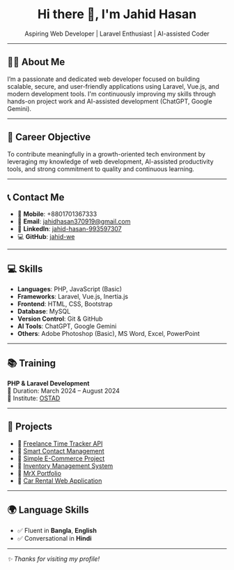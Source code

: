 <h1 align="center">Hi there 👋, I'm Jahid Hasan</h1>
<p align="center">
  Aspiring Web Developer | Laravel Enthusiast | AI-assisted Coder
</p>

---

## 🧑‍💼 About Me

I’m a passionate and dedicated web developer focused on building scalable, secure, and user-friendly applications using Laravel, Vue.js, and modern development tools. I'm continuously improving my skills through hands-on project work and AI-assisted development (ChatGPT, Google Gemini).

---

## 🎯 Career Objective

To contribute meaningfully in a growth-oriented tech environment by leveraging my knowledge of web development, AI-assisted productivity tools, and strong commitment to quality and continuous learning.

---

## 📞 Contact Me

- 📱 **Mobile**: +8801701367333  
- 📧 **Email**: [jahidhasan370919@gmail.com](mailto:jahidhasan370919@gmail.com)  
- 🔗 **LinkedIn**: [jahid-hasan-993597307](https://www.linkedin.com/in/jahid-hasan-993597307)  
- 💻 **GitHub**: [jahid-we](https://github.com/jahid-we)

---

## 💻 Skills

- **Languages**: PHP, JavaScript (Basic)  
- **Frameworks**: Laravel, Vue.js, Inertia.js  
- **Frontend**: HTML, CSS, Bootstrap  
- **Database**: MySQL  
- **Version Control**: Git & GitHub  
- **AI Tools**: ChatGPT, Google Gemini  
- **Others**: Adobe Photoshop (Basic), MS Word, Excel, PowerPoint

---

## 📚 Training

**PHP & Laravel Development**  
📅 Duration: March 2024 – August 2024  
🏫 Institute: [OSTAD](https://ostad.app)

---

## 🔧 Projects

- 🔗 [Freelance Time Tracker API](https://github.com/jahid-we/Freelance-Time-Tracker-Api)  
- 🔗 [Smart Contact Management](https://github.com/jahid-we/Smart-Contact)  
- 🔗 [Simple E-Commerce Project](https://github.com/jahid-we/Simple-E-commerce-Project)  
- 🔗 [Inventory Management System](https://github.com/jahid-we/Inventory-Management-)  
- 🔗 [MrX Portfolio](https://github.com/jahid-we/MrX-Portfolio-)  
- 🔗 [Car Rental Web Application](https://github.com/jahid-we/Car-Rental-Web-Application-)

---

## 🌍 Language Skills

- ✅ Fluent in **Bangla**, **English**
- ✅ Conversational in **Hindi**

---

_✨ Thanks for visiting my profile!_
